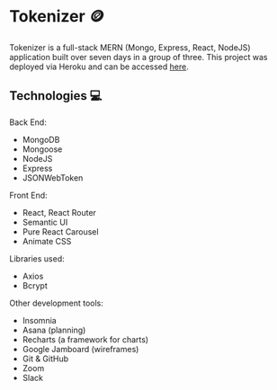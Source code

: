 # Tokenizer 🪙
Tokenizer is a full-stack MERN (Mongo, Express, React, NodeJS) application built over seven days in a group of three. This project was deployed via Heroku and can be accessed [here](https://tokenizer-nft.herokuapp.com/). 

## Technologies 💻
Back End:
* MongoDB
* Mongoose
* NodeJS
* Express
* JSONWebToken

Front End: 
* React, React Router
* Semantic UI
* Pure React Carousel 
* Animate CSS

Libraries used:
* Axios
* Bcrypt

Other development tools:
* Insomnia 
* Asana (planning)
* Recharts (a framework for charts)
* Google Jamboard (wireframes) 
* Git & GitHub
* Zoom 
* Slack

